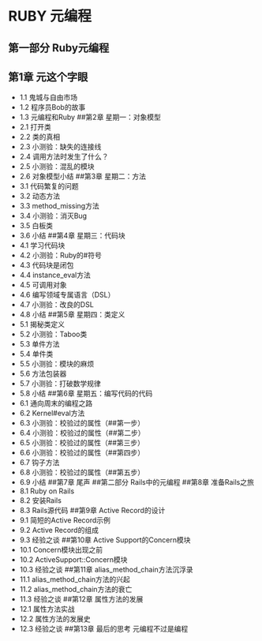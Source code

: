 # RUBY 元编程
## 第一部分 Ruby元编程
## 第1章 元这个字眼
- 1.1 鬼城与自由市场
- 1.2 程序员Bob的故事
- 1.3 元编程和Ruby
##第2章 星期一：对象模型
- 2.1 打开类
- 2.2 类的真相
- 2.3 小测验：缺失的连接线
- 2.4 调用方法时发生了什么？
- 2.5 小测验：混乱的模块
- 2.6 对象模型小结
##第3章 星期二：方法
- 3.1 代码繁复的问题
- 3.2 动态方法
- 3.3 method_missing方法
- 3.4 小测验：消灭Bug
- 3.5 白板类
- 3.6 小结
##第4章 星期三：代码块
- 4.1 学习代码块
- 4.2 小测验：Ruby的#符号
- 4.3 代码块是闭包
- 4.4 instance_eval方法
- 4.5 可调用对象
- 4.6 编写领域专属语言（DSL）
- 4.7 小测验：改良的DSL
- 4.8 小结
##第5章 星期四：类定义
- 5.1 揭秘类定义
- 5.2 小测验：Taboo类
- 5.3 单件方法
- 5.4 单件类
- 5.5 小测验：模块的麻烦
- 5.6 方法包装器
- 5.7 小测验：打破数学规律
- 5.8 小结
##第6章 星期五：编写代码的代码
- 6.1 通向周末的编程之路
- 6.2 Kernel#eval方法
- 6.3 小测验：校验过的属性（##第一步）
- 6.4 小测验：校验过的属性（##第二步）
- 6.5 小测验：校验过的属性（##第三步）
- 6.6 小测验：校验过的属性（##第四步）
- 6.7 钩子方法
- 6.8 小测验：校验过的属性（##第五步）
- 6.9 小结
##第7章 尾声
##第二部分 Rails中的元编程
##第8章 准备Rails之旅
- 8.1 Ruby on Rails
- 8.2 安装Rails
- 8.3 Rails源代码
##第9章 Active Record的设计
- 9.1 简短的Active Record示例
- 9.2 Active Record的组成
- 9.3 经验之谈
##第10章 Active Support的Concern模块
- 10.1 Concern模块出现之前
- 10.2 ActiveSupport::Concern模块
- 10.3 经验之谈
##第11章 alias_method_chain方法沉浮录
- 11.1 alias_method_chain方法的兴起
- 11.2 alias_method_chain方法的衰亡
- 11.3 经验之谈
##第12章 属性方法的发展
- 12.1 属性方法实战
- 12.2 属性方法的发展史
- 12.3 经验之谈
##第13章 最后的思考
元编程不过是编程
